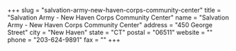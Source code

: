 +++
slug = "salvation-army-new-haven-corps-community-center"
title = "Salvation Army - New Haven Corps Community Center"
name = "Salvation Army - New Haven Corps Community Center"
address = "450 George Street"
city = "New Haven"
state = "CT"
postal = "06511"
website = ""
phone = "203-624-9891"
fax = ""
+++
